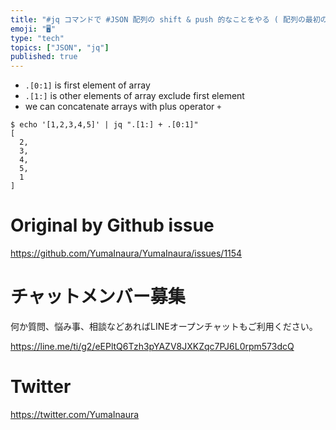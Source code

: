```yaml
---
title: "#jq コマンドで #JSON 配列の shift & push 的なことをやる ( 配列の最初の要素を最後に入れ替える例 )"
emoji: "🖥"
type: "tech"
topics: ["JSON", "jq"]
published: true
---
```


- `.[0:1]` is first element of array
- `.[1:]` is other elements of array exclude first element
- we can concatenate arrays with plus operator `+`

```
$ echo '[1,2,3,4,5]' | jq ".[1:] + .[0:1]"
[
  2,
  3,
  4,
  5,
  1
]
```

# Original by Github issue

https://github.com/YumaInaura/YumaInaura/issues/1154








<!-- Update From Qiita API -->

# チャットメンバー募集


何か質問、悩み事、相談などあればLINEオープンチャットもご利用ください。

https://line.me/ti/g2/eEPltQ6Tzh3pYAZV8JXKZqc7PJ6L0rpm573dcQ





# Twitter


https://twitter.com/YumaInaura


<!-- Update From Qiita API -->


